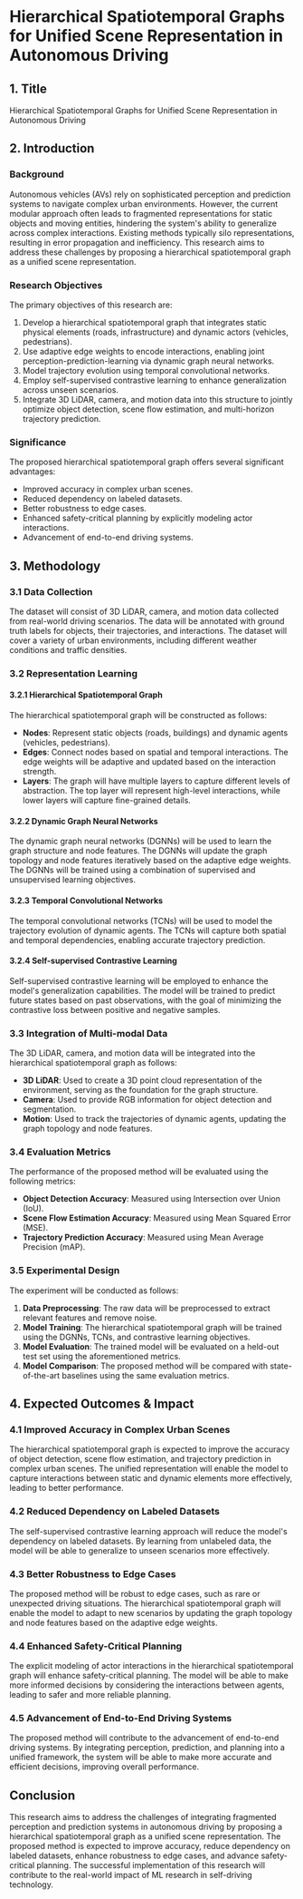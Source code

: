 # Hierarchical Spatiotemporal Graphs for Unified Scene Representation in Autonomous Driving

## 1. Title
Hierarchical Spatiotemporal Graphs for Unified Scene Representation in Autonomous Driving

## 2. Introduction

### Background
Autonomous vehicles (AVs) rely on sophisticated perception and prediction systems to navigate complex urban environments. However, the current modular approach often leads to fragmented representations for static objects and moving entities, hindering the system's ability to generalize across complex interactions. Existing methods typically silo representations, resulting in error propagation and inefficiency. This research aims to address these challenges by proposing a hierarchical spatiotemporal graph as a unified scene representation.

### Research Objectives
The primary objectives of this research are:
1. Develop a hierarchical spatiotemporal graph that integrates static physical elements (roads, infrastructure) and dynamic actors (vehicles, pedestrians).
2. Use adaptive edge weights to encode interactions, enabling joint perception-prediction-learning via dynamic graph neural networks.
3. Model trajectory evolution using temporal convolutional networks.
4. Employ self-supervised contrastive learning to enhance generalization across unseen scenarios.
5. Integrate 3D LiDAR, camera, and motion data into this structure to jointly optimize object detection, scene flow estimation, and multi-horizon trajectory prediction.

### Significance
The proposed hierarchical spatiotemporal graph offers several significant advantages:
- Improved accuracy in complex urban scenes.
- Reduced dependency on labeled datasets.
- Better robustness to edge cases.
- Enhanced safety-critical planning by explicitly modeling actor interactions.
- Advancement of end-to-end driving systems.

## 3. Methodology

### 3.1 Data Collection
The dataset will consist of 3D LiDAR, camera, and motion data collected from real-world driving scenarios. The data will be annotated with ground truth labels for objects, their trajectories, and interactions. The dataset will cover a variety of urban environments, including different weather conditions and traffic densities.

### 3.2 Representation Learning
#### 3.2.1 Hierarchical Spatiotemporal Graph
The hierarchical spatiotemporal graph will be constructed as follows:
- **Nodes**: Represent static objects (roads, buildings) and dynamic agents (vehicles, pedestrians).
- **Edges**: Connect nodes based on spatial and temporal interactions. The edge weights will be adaptive and updated based on the interaction strength.
- **Layers**: The graph will have multiple layers to capture different levels of abstraction. The top layer will represent high-level interactions, while lower layers will capture fine-grained details.

#### 3.2.2 Dynamic Graph Neural Networks
The dynamic graph neural networks (DGNNs) will be used to learn the graph structure and node features. The DGNNs will update the graph topology and node features iteratively based on the adaptive edge weights. The DGNNs will be trained using a combination of supervised and unsupervised learning objectives.

#### 3.2.3 Temporal Convolutional Networks
The temporal convolutional networks (TCNs) will be used to model the trajectory evolution of dynamic agents. The TCNs will capture both spatial and temporal dependencies, enabling accurate trajectory prediction.

#### 3.2.4 Self-supervised Contrastive Learning
Self-supervised contrastive learning will be employed to enhance the model's generalization capabilities. The model will be trained to predict future states based on past observations, with the goal of minimizing the contrastive loss between positive and negative samples.

### 3.3 Integration of Multi-modal Data
The 3D LiDAR, camera, and motion data will be integrated into the hierarchical spatiotemporal graph as follows:
- **3D LiDAR**: Used to create a 3D point cloud representation of the environment, serving as the foundation for the graph structure.
- **Camera**: Used to provide RGB information for object detection and segmentation.
- **Motion**: Used to track the trajectories of dynamic agents, updating the graph topology and node features.

### 3.4 Evaluation Metrics
The performance of the proposed method will be evaluated using the following metrics:
- **Object Detection Accuracy**: Measured using Intersection over Union (IoU).
- **Scene Flow Estimation Accuracy**: Measured using Mean Squared Error (MSE).
- **Trajectory Prediction Accuracy**: Measured using Mean Average Precision (mAP).

### 3.5 Experimental Design
The experiment will be conducted as follows:
1. **Data Preprocessing**: The raw data will be preprocessed to extract relevant features and remove noise.
2. **Model Training**: The hierarchical spatiotemporal graph will be trained using the DGNNs, TCNs, and contrastive learning objectives.
3. **Model Evaluation**: The trained model will be evaluated on a held-out test set using the aforementioned metrics.
4. **Model Comparison**: The proposed method will be compared with state-of-the-art baselines using the same evaluation metrics.

## 4. Expected Outcomes & Impact

### 4.1 Improved Accuracy in Complex Urban Scenes
The hierarchical spatiotemporal graph is expected to improve the accuracy of object detection, scene flow estimation, and trajectory prediction in complex urban scenes. The unified representation will enable the model to capture interactions between static and dynamic elements more effectively, leading to better performance.

### 4.2 Reduced Dependency on Labeled Datasets
The self-supervised contrastive learning approach will reduce the model's dependency on labeled datasets. By learning from unlabeled data, the model will be able to generalize to unseen scenarios more effectively.

### 4.3 Better Robustness to Edge Cases
The proposed method will be robust to edge cases, such as rare or unexpected driving situations. The hierarchical spatiotemporal graph will enable the model to adapt to new scenarios by updating the graph topology and node features based on the adaptive edge weights.

### 4.4 Enhanced Safety-Critical Planning
The explicit modeling of actor interactions in the hierarchical spatiotemporal graph will enhance safety-critical planning. The model will be able to make more informed decisions by considering the interactions between agents, leading to safer and more reliable planning.

### 4.5 Advancement of End-to-End Driving Systems
The proposed method will contribute to the advancement of end-to-end driving systems. By integrating perception, prediction, and planning into a unified framework, the system will be able to make more accurate and efficient decisions, improving overall performance.

## Conclusion
This research aims to address the challenges of integrating fragmented perception and prediction systems in autonomous driving by proposing a hierarchical spatiotemporal graph as a unified scene representation. The proposed method is expected to improve accuracy, reduce dependency on labeled datasets, enhance robustness to edge cases, and advance safety-critical planning. The successful implementation of this research will contribute to the real-world impact of ML research in self-driving technology.